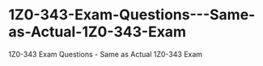 # 1Z0-343-Exam-Questions---Same-as-Actual-1Z0-343-Exam
1Z0-343 Exam Questions - Same as Actual 1Z0-343 Exam
